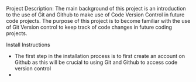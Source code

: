 Project Description: The main background of this project is an introduction to the use of Git and Github to make use of Code Version Control in future code projects. The purpose of this project is to become familiar
with the use of Git Version control to keep track of code changes in future coding projects.

Install Instructions
- The first step in the installation process is to first create an account on Github as this will be crucial to using Git and Github to access code version control
- 



